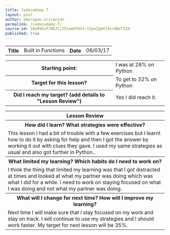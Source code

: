 ```yaml
---
title: Codecadamy 7
layout: post
author: aberagan.sriranjan
permalink: /codecadamy-7/
source-id: 10a99GvPJ0b3CjZhlwmOYOV1-sIpnZgbX74srXBxT5Z4
published: true
---
```

<table>
  <tr>
    <th>Title</th>
    <td>Built in Functions</td>
    <th>Date</th>
    <td>06/03/17</td>
  </tr>
</table>


<table>
  <tr>
    <th>Starting point:</th>
    <td>I was at 28% on Python</td>
  </tr>
  <tr>
    <th>Target for this lesson?</th>
    <td>To get to 32% on Python </td>
  </tr>
  <tr>
    <th>Did I reach my target? 
(add details to "Lesson Review")</th>
    <td> Yes I did reach it.</td>
  </tr>
</table>


<table>
  <tr>
    <th>Lesson Review</th>
  </tr>
  <tr>
    <th>How did I learn? What strategies were effective? </th>
  </tr>
  <tr>
    <td>This lesson I had a bit of trouble with a few exercises but I learnt how to do it by asking for help and then I got the answer by working it out with clues they gave. I used my same strategies as usual and also got further in Python..</td>
  </tr>
  <tr>
    <th>What limited my learning? Which habits do I need to work on? </th>
  </tr>
  <tr>
    <td>I think the thing that limited my learning was that I got distracted at times and looked at what my partner was doing which was what I did for a while. I need to work on staying focused on what I was doing and not what my partner was doing.</td>
  </tr>
  <tr>
    <th>What will I change for next time? How will I improve my learning?</th>
  </tr>
  <tr>
    <td>Next time I will make sure that I stay focused on my work and stay on track. I will continue to use my strategies and I should work faster. My target for next lesson will be 35%. </td>
  </tr>
</table>


